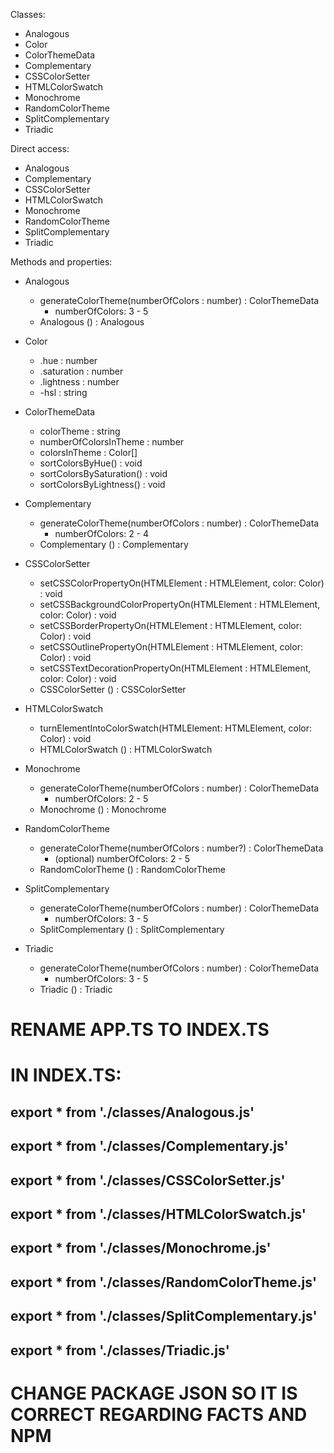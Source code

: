Classes:
- Analogous
- Color
- ColorThemeData
- Complementary
- CSSColorSetter
- HTMLColorSwatch
- Monochrome
- RandomColorTheme
- SplitComplementary
- Triadic

Direct access:
- Analogous
- Complementary
- CSSColorSetter
- HTMLColorSwatch
- Monochrome
- RandomColorTheme
- SplitComplementary
- Triadic

Methods and properties:
- Analogous
    - generateColorTheme(numberOfColors : number) : ColorThemeData
        - numberOfColors: 3 - 5
    - Analogous () : Analogous

- Color
    - .hue : number
    - .saturation : number
    - .lightness : number
    - -hsl : string

- ColorThemeData
    - colorTheme : string
    - numberOfColorsInTheme : number
    - colorsInTheme : Color[]
    - sortColorsByHue() : void
    - sortColorsBySaturation() : void
    - sortColorsByLightness() : void

- Complementary
    - generateColorTheme(numberOfColors : number) : ColorThemeData
        - numberOfColors: 2 - 4
    - Complementary () : Complementary

- CSSColorSetter
    - setCSSColorPropertyOn(HTMLElement : HTMLElement, color: Color) : void
    - setCSSBackgroundColorPropertyOn(HTMLElement : HTMLElement, color: Color) : void
    - setCSSBorderPropertyOn(HTMLElement : HTMLElement, color: Color) : void
    - setCSSOutlinePropertyOn(HTMLElement : HTMLElement, color: Color) : void
    - setCSSTextDecorationPropertyOn(HTMLElement : HTMLElement, color: Color) : void
    - CSSColorSetter () : CSSColorSetter

- HTMLColorSwatch
    - turnElementIntoColorSwatch(HTMLElement: HTMLElement, color: Color) : void
    - HTMLColorSwatch () : HTMLColorSwatch

- Monochrome
    - generateColorTheme(numberOfColors : number) : ColorThemeData
        - numberOfColors: 2 - 5
    - Monochrome () : Monochrome

- RandomColorTheme
    - generateColorTheme(numberOfColors : number?) : ColorThemeData
        - (optional) numberOfColors: 2 - 5
    - RandomColorTheme () : RandomColorTheme

- SplitComplementary
    - generateColorTheme(numberOfColors : number) : ColorThemeData
        - numberOfColors: 3 - 5
    - SplitComplementary () : SplitComplementary

- Triadic
    - generateColorTheme(numberOfColors : number) : ColorThemeData
        - numberOfColors: 3 - 5
    - Triadic () : Triadic


# RENAME APP.TS TO INDEX.TS

# IN INDEX.TS:
## export * from './classes/Analogous.js'
## export * from './classes/Complementary.js'
## export * from './classes/CSSColorSetter.js'
## export * from './classes/HTMLColorSwatch.js'
## export * from './classes/Monochrome.js'
## export * from './classes/RandomColorTheme.js'
## export * from './classes/SplitComplementary.js'
## export * from './classes/Triadic.js'

# CHANGE PACKAGE JSON SO IT IS CORRECT REGARDING FACTS AND NPM
